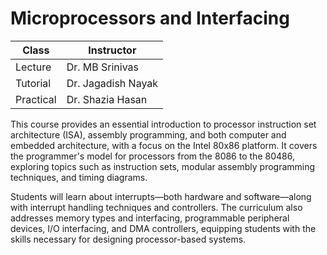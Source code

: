 # Microprocessors and Interfacing

| Class     | Instructor         |
| --------- | ------------------ |
| Lecture   | Dr. MB Srinivas    |
| Tutorial  | Dr. Jagadish Nayak |
| Practical | Dr. Shazia Hasan   |

This course provides an essential introduction to processor instruction set architecture (ISA), assembly programming, and both computer and embedded architecture, with a focus on the Intel 80x86 platform. It covers the programmer's model for processors from the 8086 to the 80486, exploring topics such as instruction sets, modular assembly programming techniques, and timing diagrams.

Students will learn about interrupts—both hardware and software—along with interrupt handling techniques and controllers. The curriculum also addresses memory types and interfacing, programmable peripheral devices, I/O interfacing, and DMA controllers, equipping students with the skills necessary for designing processor-based systems.
